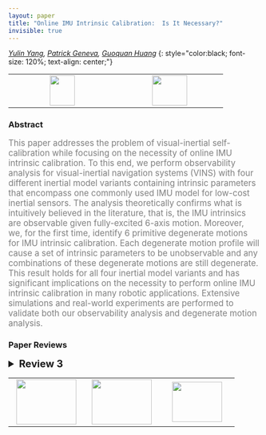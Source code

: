 ```yaml
---
layout: paper
title: "Online IMU Intrinsic Calibration:  Is It Necessary?"
invisible: true
---
```

*[Yulin Yang](http://udel.edu/~yuyang/), [Patrick Geneva](http://udel.edu/~pgeneva/), [Guoquan Huang](http://udel.edu/~ghuang/)*
{: style="color:black; font-size: 120%; text-align: center;"}

<table width="20%"> <tr>
<td style="width: 20%; text-align: center;"><a href="1283"><img src="{{ site.baseurl }}/images/paper_link.png"
width = "50"  height = "60"/> </a> </td>

<td style="width: 20%; text-align: center;"><a href="nan"><img src="{{ site.baseurl }}/images/pheedloop_link.png"
width = "70"  height = "60"/> </a> </td>

</tr></table>

### Abstract
<html><p style="color:gray; font-size: 120%; text-align: justified;">
This paper addresses the problem of visual-inertial self-calibration while focusing on the necessity of online IMU intrinsic calibration. To this end, we perform observability analysis for visual-inertial navigation systems (VINS) with four different inertial  model variants containing intrinsic parameters that encompass one commonly used IMU model for low-cost inertial sensors. The analysis theoretically confirms what is intuitively believed in the literature, that is, the IMU intrinsics are observable given fully-excited 6-axis motion. Moreover, we, for the first time, identify 6 primitive degenerate motions for IMU intrinsic calibration. Each degenerate motion profile will cause a set of intrinsic parameters to be unobservable and any combinations of these degenerate motions are still degenerate. This result holds for all four inertial model variants and has significant implications on the necessity to perform online IMU intrinsic calibration in many robotic applications. Extensive  simulations and real-world experiments are performed to validate both our observability analysis and degenerate motion analysis.
</p></html>

### Paper Reviews
<details><summary style="font-size:20px;"><b> Review 3</b></summary>
<p style="color:gray; font-size: 120%; text-align: justified;">
The observability analysis for the model in [21] is valuable, since the identification of degenerate motions is important to avoid filter inconsistency and other problems. The authors describe four different IMU models in Section II.B, but the reviewer is uncertain why models 'imu3' and 'imu4' are valuable? The use of matrices containing nine parameters does not seem to be physically motivated? The model in [21] already captures known axis scale factor and axis misalignment effects (that are physical) - adding more degrees of freedom would seem only to make the problem much harder / more prone to degeneracies. Can the authors comment on this? The observability analysis is also based on linearization - a fully nonlinear analysis might provide further insight.It it not surprising that the results in Table III show that an IMU with fixed, 'bad' calibration leads to estimator inconsistency (as seen in the NEES scores). What is surprising, to the reviewer, is that inconsistency does not appear to manifest in the simulation results shown in Figures 4 and 5; although the three-sigma bounds do not decrease much for several of the parameters, all of the estimates appear to stay within their respective bounds. Typically, for unobservable states/parameters, the values wander outside of the bounds - perhaps the motion was not sufficiently 'degenerate'?Section IV.D can be removed - it is already very clear from the models presented in Section II.B (and is otherwise known) that an over-parameterization with an additional rotation makes the system unobservable/unidentifiable (because the kinematic chain then has three redundant DOFs that are arbitrary). It is not necessary to provide simulation results that show this - the space would likely be better dedicated to other aspects of the problem Minor notes: there are a few grammatical errors in the paper that should be fixed, e.g., in the first sentence of the Introduction, "visual-inertial navigation system (VINS) [10] has gained great popularity" is not correct. Also, in Section II.C, the authors use the phrase "denotes JPL quaternion" - I believe they mean that the JPL quaternion convention is uses but this should be clarified (and the sentence is not grammatically correct).
</p> </details>

<table width="100%"><tr><td style="width: 30%; text-align: center;"><a href="{{ site.baseurl }}/program/papers/25"> <img src="{{ site.baseurl }}/images/previous_icon.png" width = "120"  height = "90"/> </a> </td>

<td style="width: 30%; text-align: center;"><a href="{{ site.baseurl }}/program/papers"> <img src="{{ site.baseurl }}/images/overview_icon.png" width = "120"  height = "90"/> </a> </td> 

<td style="width: 30%; text-align: center;"><a href="{{ site.baseurl }}/program/papers/27"> <img src="{{ site.baseurl }}/images/next_icon.png" width = "100"  height = "80"/> </a> </td> 

</tr></table>

